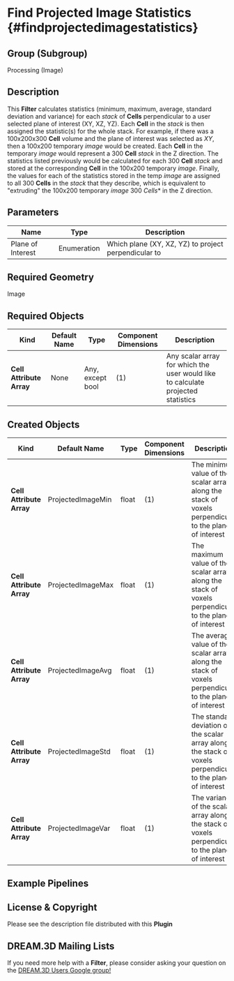 Find Projected Image Statistics {#findprojectedimagestatistics}
=============

## Group (Subgroup) ##

Processing (Image)

## Description ##

This **Filter** calculates statistics (minimum, maximum, average, standard deviation and variance) for each *stack* of **Cells** perpendicular to a user selected plane of interest (XY, XZ, YZ).  Each **Cell** in the *stack* is then assigned the statistic(s) for the whole stack. For example, if there was a 100x200x300 **Cell** volume and the plane of interest was selected as *XY*, then a 100x200 temporary *image* would be created.  Each **Cell** in the temporary *image* would represent a 300 **Cell** *stack* in the Z direction.  The statistics listed previously would be calculated for each 300 **Cell** *stack* and stored at the corresponding **Cell** in the 100x200 temporary *image*.  Finally, the values for each of the statistics stored in the temp *image* are assigned to all 300 **Cells** in the *stack* that they describe, which is equivalent to "extruding" the 100x200 temporary *image* 300 *Cells** in the Z direction. 

## Parameters ##

| Name | Type | Description |
|------|------|-------------|
| Plane of Interest | Enumeration | Which plane (XY, XZ, YZ) to project perpendicular to |

## Required Geometry ##

Image

## Required Objects ##

| Kind | Default Name | Type | Component Dimensions | Description |
|------|--------------|------|----------------------|-------------|
| **Cell Attribute Array** | None | Any, except bool | (1) | Any scalar array for which the user would like to calculate projected statistics |

## Created Objects ##

| Kind | Default Name | Type | Component Dimensions | Description |
|------|--------------|------|----------------------|-------------|
| **Cell Attribute Array** | ProjectedImageMin | float | (1) | The minimum value of the scalar array along the stack of voxels perpendicular to the plane of interest |
| **Cell Attribute Array** | ProjectedImageMax | float | (1) | The maximum value of the scalar array along the stack of voxels perpendicular to the plane of interest |
| **Cell Attribute Array** | ProjectedImageAvg | float | (1) | The average value of the scalar array along the stack of voxels perpendicular to the plane of interest |
| **Cell Attribute Array** | ProjectedImageStd | float | (1) | The standard deviation of the scalar array along the stack of voxels perpendicular to the plane of interest |
| **Cell Attribute Array** | ProjectedImageVar | float | (1) | The variance of the scalar array along the stack of voxels perpendicular to the plane of interest |

## Example Pipelines ##



## License & Copyright ##

Please see the description file distributed with this **Plugin**

## DREAM.3D Mailing Lists ##

If you need more help with a **Filter**, please consider asking your question on the [DREAM.3D Users Google group!](https://groups.google.com/forum/?hl=en#!forum/dream3d-users)


